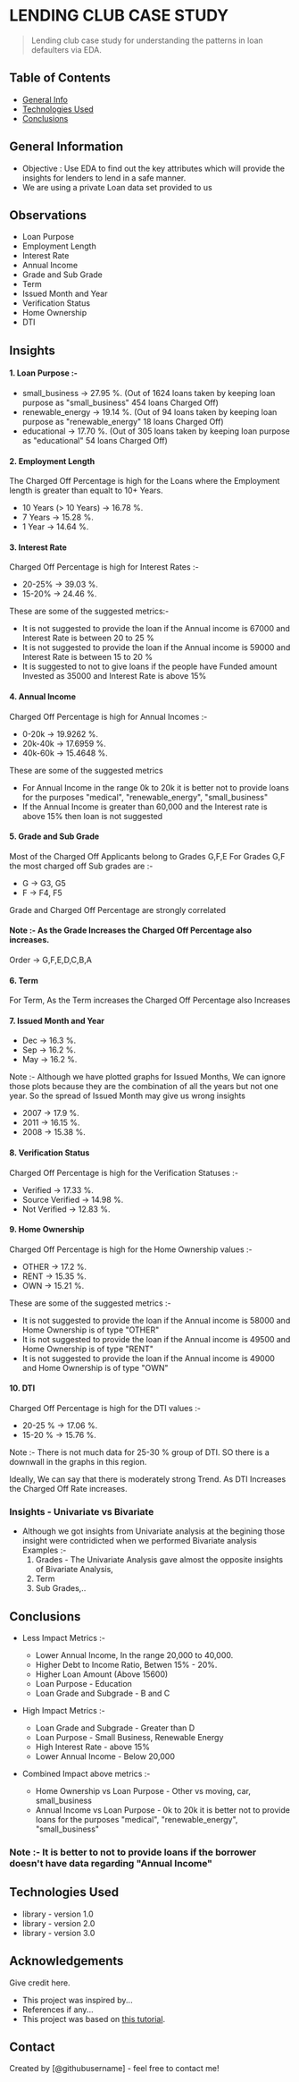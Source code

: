 # LENDING CLUB CASE STUDY
> Lending club case study for understanding the patterns in loan defaulters via EDA.


## Table of Contents
* [General Info](#general-information)
* [Technologies Used](#technologies-used)
* [Conclusions](#conclusions)

<!-- You can include any other section that is pertinent to your problem -->

## General Information
- Objective : Use EDA to find out the key attributes which will provide the insights for lenders to lend in a safe manner.
- We are using a private Loan data set provided to us

<!-- You don't have to answer all the questions - just the ones relevant to your project. -->
## Observations 
- Loan Purpose
- Employment Length
- Interest Rate
- Annual Income
- Grade and Sub Grade
- Term
- Issued Month and Year
- Verification Status
- Home Ownership
- DTI

## Insights

#### 1. Loan Purpose :-
- small_business -> 27.95 %. (Out of 1624 loans taken by keeping loan purpose as "small_business" 454 loans Charged Off)
- renewable_energy -> 19.14 %. (Out of 94 loans taken by keeping loan purpose as "renewable_energy" 18 loans Charged Off)
- educational -> 17.70 %. (Out of 305 loans taken by keeping loan purpose as "educational" 54 loans Charged Off)

#### 2. Employment Length
The Charged Off Percentage is high for the Loans where the Employment length is greater than equalt to 10+ Years. 
- 10 Years (> 10 Years) -> 16.78 %.
- 7 Years -> 15.28 %.
- 1 Year -> 14.64 %.

#### 3. Interest Rate
Charged Off Percentage is high for Interest Rates :-
- 20-25% -> 39.03 %.
- 15-20% -> 24.46 %.

These are some of the suggested metrics:-

- It is not suggested to provide the loan if the Annual income is 67000 and Interest Rate is between 20 to 25 %
- It is not suggested to provide the loan if the Annual income is 59000 and Interest Rate is between 15 to 20 %
- It is suggested to not to give loans if the people have Funded amount Invested as 35000 and Interest Rate is above 15%

#### 4. Annual Income
Charged Off Percentage is high for Annual Incomes :-
- 0-20k -> 19.9262 %.
- 20k-40k -> 17.6959 %.
- 40k-60k -> 15.4648 %.

These are some of the suggested metrics
- For Annual Income in the range 0k to 20k it is better not to provide loans for the purposes "medical", "renewable_energy", "small_business"
- If the Annual Income is greater than 60,000 and the Interest rate is above 15% then loan is not suggested

#### 5. Grade and Sub Grade
Most of the Charged Off Applicants belong to Grades G,F,E
For Grades G,F the most charged off Sub grades are :- 
- G -> G3, G5
- F -> F4, F5

Grade and Charged Off Percentage are strongly correlated

#### Note :- As the Grade Increases the Charged Off Percentage also increases.

Order -> G,F,E,D,C,B,A

#### 6. Term

For Term, As the Term increases the Charged Off Percentage also Increases

#### 7. Issued Month and Year
- Dec -> 16.3 %.
- Sep -> 16.2 %.
- May -> 16.2 %.

Note :- Although we have plotted graphs for Issued Months, We can ignore those plots because they are the combination of all the years but not one year. So the spread of Issued Month may give us wrong insights

- 2007 -> 17.9 %.
- 2011 -> 16.15 %.
- 2008 -> 15.38 %.

#### 8. Verification Status
Charged Off Percentage is high for the Verification Statuses :- 
- Verified -> 17.33 %.
- Source Verified -> 14.98 %.
- Not Verified -> 12.83 %.

#### 9. Home Ownership
Charged Off Percentage is high for the  Home Ownership values :-
- OTHER -> 17.2 %.
- RENT -> 15.35 %.
- OWN -> 15.21 %.

These are some of the suggested metrics :-

- It is not suggested to provide the loan if the Annual income is 58000 and Home Ownership is of type "OTHER"
- It is not suggested to provide the loan if the Annual income is 49500 and Home Ownership is of type "RENT"
- It is not suggested to provide the loan if the Annual income is 49000 and Home Ownership is of type "OWN"

#### 10. DTI
Charged Off Percentage is high for the DTI values :-
- 20-25 % -> 17.06 %.
- 15-20 % -> 15.76 %.

Note :- There is not much data for 25-30 % group of DTI. SO there is a downwall in the graphs in this region.

Ideally, We can say that there is moderately strong Trend. As DTI Increases the Charged Off Rate increases.

### Insights - Univariate vs Bivariate
- Although we got insights from Univariate analysis at the begining those insight were contridicted when we performed Bivariate analysis
Examples :-
    1. Grades - The Univariate Analysis gave almost the opposite insights of Bivariate Analysis,
    2. Term
    3. Sub Grades,..


## Conclusions
- Less Impact Metrics :-
    - Lower Annual Income, In the range 20,000 to 40,000.
    - Higher Debt to Income Ratio, Betwen 15% - 20%.
    - Higher Loan Amount (Above 15600)
    - Loan Purpose - Education
    - Loan Grade and Subgrade - B and C

- High Impact Metrics :-
    - Loan Grade and Subgrade - Greater than D
    - Loan Purpose - Small Business, Renewable Energy
    - High Interest Rate - above 15%
    - Lower Annual Income - Below 20,000
    
- Combined Impact above metrics :-
    - Home Ownership vs Loan Purpose - Other vs moving, car, small_business
    - Annual Income vs Loan Purpose - 0k to 20k it is better not to provide loans for the purposes "medical", "renewable_energy", "small_business"
    
### Note :- It is better to not to provide loans if the borrower doesn't have data regarding "Annual Income"
<!-- You don't have to answer all the questions - just the ones relevant to your project. -->


## Technologies Used
- library - version 1.0
- library - version 2.0
- library - version 3.0

<!-- As the libraries versions keep on changing, it is recommended to mention the version of library used in this project -->

## Acknowledgements
Give credit here.
- This project was inspired by...
- References if any...
- This project was based on [this tutorial](https://www.example.com).


## Contact
Created by [@githubusername] - feel free to contact me!


<!-- Optional -->
<!-- ## License -->
<!-- This project is open source and available under the [... License](). -->

<!-- You don't have to include all sections - just the one's relevant to your project -->